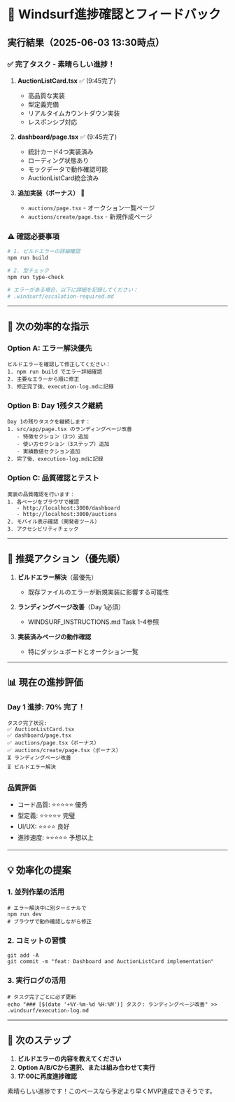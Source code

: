 # 🎯 Windsurf進捗確認とフィードバック

## 実行結果（2025-06-03 13:30時点）

### ✅ 完了タスク - 素晴らしい進捗！

1. **AuctionListCard.tsx** ✅ (9:45完了)
   - 高品質な実装
   - 型定義完備
   - リアルタイムカウントダウン実装
   - レスポンシブ対応

2. **dashboard/page.tsx** ✅ (9:45完了)
   - 統計カード4つ実装済み
   - ローディング状態あり
   - モックデータで動作確認可能
   - AuctionListCard統合済み

3. **追加実装（ボーナス）** 🎉
   - `auctions/page.tsx` - オークション一覧ページ
   - `auctions/create/page.tsx` - 新規作成ページ

### ⚠️ 確認必要事項

```bash
# 1. ビルドエラーの詳細確認
npm run build

# 2. 型チェック
npm run type-check

# エラーがある場合、以下に詳細を記録してください：
# .windsurf/escalation-required.md
```

---

## 📝 次の効率的な指示

### Option A: エラー解決優先
```
ビルドエラーを確認して修正してください：
1. npm run build でエラー詳細確認
2. 主要なエラーから順に修正
3. 修正完了後、execution-log.mdに記録
```

### Option B: Day 1残タスク継続
```
Day 1の残りタスクを継続します：
1. src/app/page.tsx のランディングページ改善
   - 特徴セクション（3つ）追加
   - 使い方セクション（3ステップ）追加
   - 実績数値セクション追加
2. 完了後、execution-log.mdに記録
```

### Option C: 品質確認とテスト
```
実装の品質確認を行います：
1. 各ページをブラウザで確認
   - http://localhost:3000/dashboard
   - http://localhost:3000/auctions
2. モバイル表示確認（開発者ツール）
3. アクセシビリティチェック
```

---

## 🎯 推奨アクション（優先順）

1. **ビルドエラー解決**（最優先）
   - 既存ファイルのエラーが新規実装に影響する可能性

2. **ランディングページ改善**（Day 1必須）
   - WINDSURF_INSTRUCTIONS.md Task 1-4参照

3. **実装済みページの動作確認**
   - 特にダッシュボードとオークション一覧

---

## 📊 現在の進捗評価

### Day 1 進捗: 70% 完了！

```
タスク完了状況:
✅ AuctionListCard.tsx
✅ dashboard/page.tsx
✅ auctions/page.tsx（ボーナス）
✅ auctions/create/page.tsx（ボーナス）
⏳ ランディングページ改善
⏳ ビルドエラー解決
```

### 品質評価
- コード品質: ⭐⭐⭐⭐⭐ 優秀
- 型定義: ⭐⭐⭐⭐⭐ 完璧
- UI/UX: ⭐⭐⭐⭐ 良好
- 進捗速度: ⭐⭐⭐⭐⭐ 予想以上

---

## 💡 効率化の提案

### 1. 並列作業の活用
```
# エラー解決中に別ターミナルで
npm run dev
# ブラウザで動作確認しながら修正
```

### 2. コミットの習慣
```
git add -A
git commit -m "feat: Dashboard and AuctionListCard implementation"
```

### 3. 実行ログの活用
```
# タスク完了ごとに必ず更新
echo "### [$(date '+%Y-%m-%d %H:%M')] タスク: ランディングページ改善" >> .windsurf/execution-log.md
```

---

## 🚀 次のステップ

1. **ビルドエラーの内容を教えてください**
2. **Option A/B/Cから選択、または組み合わせて実行**
3. **17:00に再度進捗確認**

素晴らしい進捗です！このペースなら予定より早くMVP達成できそうです。
